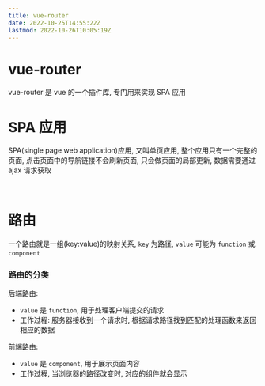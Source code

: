 ```yaml
---
title: vue-router
date: 2022-10-25T14:55:22Z
lastmod: 2022-10-26T10:05:19Z
---
```


# vue-router

vue-router 是 vue 的一个插件库, 专门用来实现 SPA 应用

# SPA 应用

SPA(single page web application)应用, 又叫单页应用, 整个应用只有一个完整的页面, 点击页面中的导航链接不会刷新页面, 只会做页面的局部更新, 数据需要通过 ajax 请求获取

‍

# 路由

一个路由就是一组(key:value)的映射关系, `key` ​为路径, `value` ​可能为 `function` ​或 `component`​

### 路由的分类

后端路由:

* ​`value` ​是 `function`​, 用于处理客户端提交的请求
* 工作过程: 服务器接收到一个请求时, 根据请求路径找到匹配的处理函数来返回相应的数据

前端路由:

* ​`value` ​是 `component`​, 用于展示页面内容
* 工作过程, 当浏览器的路径改变时, 对应的组件就会显示

‍
